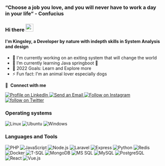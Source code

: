 ### “Choose a job you love, and you will never have to work a day in your life” - Confucius

### Hi there <img src="https://media.giphy.com/media/hvRJCLFzcasrR4ia7z/giphy.gif" width="25px"> 

#### I'm Kingsley, a Developer by nature with indepth skills in System Analysis and design

- 🔭 I'm currently working on an exiting system that will change the world
- 🌱 I’m currently learning Java springboot 🤣
- 🥅 2022 Goals: Learn and Explore more
- ⚡ Fun fact: I'm an animal lover especially dogs

🔗 &nbsp;**Connect with me**
<p align="left">
<a href="https://www.linkedin.com/in/kingsley-amaitsa/">
  <img src="https://img.shields.io/badge/linkedin-%230077B5.svg?style=for-the-badge&logo=linkedin&logoColor=white" alt="Profile on LinkedIn">
</a>
<a href="mailto:amaitsakingsley@gmail.com">
  <img src="https://img.shields.io/badge/email-%23D14836.svg?style=for-the-badge&logo=gmail&logoColor=white" alt="Send an Email">
</a>
<a href="https://www.instagram.com/mangwels/">
  <img src="https://img.shields.io/badge/instagram-%23E4405F.svg?style=for-the-badge&logo=instagram&logoColor=white" alt="Follow on Instagram">
</a>
<a href="https://twitter.com/KMangwels">
  <img src="https://img.shields.io/badge/kmangwels-%231DA1F2.svg?style=for-the-badge&logo=Twitter&logoColor=white" alt="follow on Twitter">
</a>
</p>

### Operating systems

![Linux](https://img.shields.io/badge/Linux-FCC624?style=for-the-badge&logo=linux&logoColor=black)
![Ubuntu](https://img.shields.io/badge/Ubuntu-77216F?style=for-the-badge&logo=Ubuntu&logoColor=white)
![Windows](https://img.shields.io/badge/Windows-0078D6?style=for-the-badge&logo=Windows&logoColor=white)

### Languages and Tools

![PHP](https://img.shields.io/badge/PHP-777BB4?style=for-the-badge&logo=php&logoColor=white)
![JavaScript](https://img.shields.io/badge/JavaScript-F7DF1E?style=for-the-badge&logo=JavaScript&logoColor=white)
![Node.js](https://img.shields.io/badge/Node.js-339933?style=for-the-badge&logo=Node.js&logoColor=white)
![Laravel](https://img.shields.io/badge/Laravel-FF2D20?style=for-the-badge&logo=laravel&logoColor=white)
![Express](https://img.shields.io/badge/Express-000000?style=for-the-badge&logo=express&logoColor=white)
![Python](https://img.shields.io/badge/Python-3776AB?style=for-the-badge&logo=Python&logoColor=white)
![Redis](https://img.shields.io/badge/Redis-DC382D?style=for-the-badge&logo=redis&logoColor=white)
![Docker](https://img.shields.io/badge/Docker-2496ED?style=for-the-badge&logo=docker&logoColor=white)
![T-SQL](https://img.shields.io/badge/T--SQL-CC2927?style=for-the-badge&logo=microsoft-sql-server&logoColor=white)
![MongoDB](https://img.shields.io/badge/MongoDB-47A248?style=for-the-badge&logo=mongodb&logoColor=white)
![MS SQL](https://img.shields.io/badge/MS%20SQL-CC2927?style=for-the-badge&logo=microsoft-sql-server&logoColor=white)
![MySQL](https://img.shields.io/badge/MySQL-4479A1?style=for-the-badge&logo=mysql&logoColor=white)
![PostgreSQL](https://img.shields.io/badge/PostgreSQL-336791?style=for-the-badge&logo=postgresql&logoColor=white)
![React](https://img.shields.io/badge/React-61DAFB?style=for-the-badge&logo=react&logoColor=black)
![Vue.js](https://img.shields.io/badge/Vue.js-4FC08D?style=for-the-badge&logo=vue.js&logoColor=white)
<!--

#### Metrics
![Stats](https://komarev.com/ghpvc/?username=mangweli&color=blue)
-->
